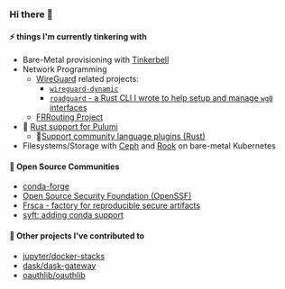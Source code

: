 ### Hi there 👋

#### ⚡ things I'm currently tinkering with
* Bare-Metal provisioning with [Tinkerbell](https://tinkerbell.org)
* Network Programming
  * [WireGuard](https://www.wireguard.com/repositories/) related projects:
    * [`wireguard-dynamic`](https://git.zx2c4.com/wg-dynamic/about/docs/idea.md)
    * [`roadguard` - a Rust CLI I wrote to help setup and manage `wg0` interfaces](https://gitlab.com/rigzba21/roadguard)
  * [FRRouting Project](https://frrouting.org)
* 🦀 [Rust support for Pulumi](https://github.com/pulumi/pulumi/issues/3622)
  * 🦀[Support community language plugins (Rust)](https://github.com/pulumi/pulumi/issues/11882)
* Filesystems/Storage with [Ceph](https://docs.ceph.com/en/latest/) and [Rook](https://rook.io/) on bare-metal Kubernetes
 
#### 💬 Open Source Communities
* [conda-forge](https://github.com/conda-forge)
* [Open Source Security Foundation (OpenSSF)](https://github.com/ossf)
* [Frsca - factory for reproducible secure artifacts](https://github.com/buildsec/ssf)
* [syft: adding conda support](https://github.com/anchore/syft/issues/932)

#### 🔭 Other projects I've contributed to
* [jupyter/docker-stacks](https://github.com/jupyter/docker-stacks)
* [dask/dask-gateway](https://github.com/dask/dask-gateway)
* [oauthlib/oauthlib](https://github.com/oauthlib/oauthlib)
<!--
**jvelando/jvelando** is a ✨ _special_ ✨ repository because its `README.md` (this file) appears on your profile.

Here are some ideas to get you started:

- 🔭 I’m currently working on ...
- 🌱 I’m currently learning ...
- 👯 I’m looking to collaborate on ...
- 🤔 I’m looking for help with ...
- 💬 Ask me about ...
- 📫 How to reach me: ...
- 😄 Pronouns: ...
- ⚡ Fun fact: ...
-->

